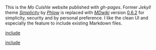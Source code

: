 This is the *Mo Cuishle* website published with *gh-pages*. Former *Jekyll* theme [*Simplicity*](http://phlow.github.io/simplicity/) by [*Phlow*](http://phlow.de/) is replaced with *[MDwiki](http://dynalon.github.io/mdwiki/)* version [0.6.2](https://github.com/Dynalon/mdwiki/releases/tag/0.6.2) for simplicity, security and by personal preference. I like the clean UI and especially the feature to include existing Markdown files.

[include](navigation.md)

[include](README.md)


